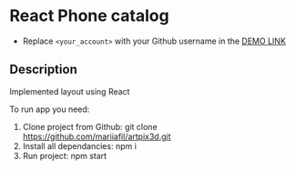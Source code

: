 # React Phone catalog
- Replace `<your_account>` with your Github username in the [DEMO LINK](https://mariiafil.github.io/artpix3d/)

## Description
Implemented layout using React

To run app you need:

1. Clone project from Github: git clone https://github.com/mariiafil/artpix3d.git
2. Install all dependancies: npm i
3. Run project: npm start
